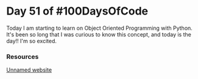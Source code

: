 # Day 51 of #100DaysOfCode
<p>
Today I am starting to learn on Object Oriented Programming with Python. It's been so long that I was curious to know this concept, and today is the day!! I'm so excited.
</p>

### Resources 
[Unnamed website](https://python.swaroopch.com/oop.html)
